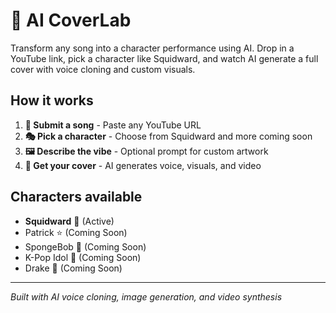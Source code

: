 # 🧪 AI CoverLab

Transform any song into a character performance using AI. Drop in a YouTube link, pick a character like Squidward, and watch AI generate a full cover with voice cloning and custom visuals.

## How it works

1. **🔗 Submit a song** - Paste any YouTube URL
2. **🎭 Pick a character** - Choose from Squidward and more coming soon  
3. **🖼️ Describe the vibe** - Optional prompt for custom artwork
4. **🎵 Get your cover** - AI generates voice, visuals, and video

## Characters available

- **Squidward** 🦑 (Active)
- Patrick ⭐ (Coming Soon)
- SpongeBob 🧽 (Coming Soon) 
- K-Pop Idol 🎤 (Coming Soon)
- Drake 🦉 (Coming Soon)

---

*Built with AI voice cloning, image generation, and video synthesis*